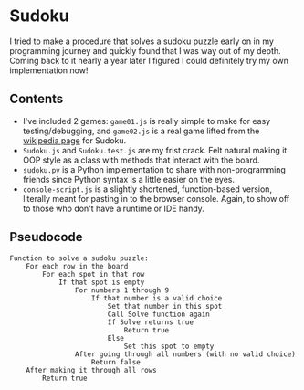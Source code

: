 # Sudoku

I tried to make a procedure that solves a sudoku puzzle early on in my programming journey and quickly found that I was way out of my depth. Coming back to it nearly a year later I figured I could definitely try my own implementation now!

## Contents
- I've included 2 games: `game01.js` is really simple to make for easy testing/debugging, and `game02.js` is a real game lifted from the [wikipedia page](https://en.wikipedia.org/wiki/Sudoku) for Sudoku.
- `Sudoku.js` and `Sudoku.test.js` are my frist crack. Felt natural making it OOP style as a class with methods that interact with the board.
- `sudoku.py` is a Python implementation to share with non-programming friends since Python syntax is a little easier on the eyes.
- `console-script.js` is a slightly shortened, function-based version, literally meant for pasting in to the browser console. Again, to show off to those who don't have a runtime or IDE handy.

## Pseudocode
```
Function to solve a sudoku puzzle:
    For each row in the board
        For each spot in that row
            If that spot is empty
                For numbers 1 through 9
                    If that number is a valid choice
                        Set that number in this spot
                        Call Solve function again
                        If Solve returns true
                            Return true
                        Else
                            Set this spot to empty
                After going through all numbers (with no valid choice)
                    Return false
    After making it through all rows
        Return true
```
